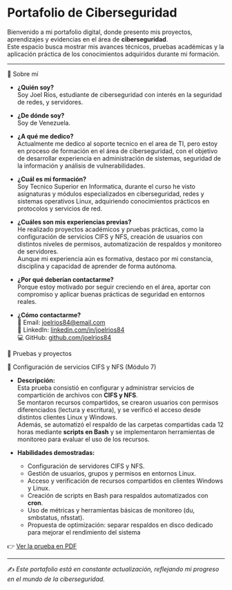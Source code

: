 # Portafolio de Ciberseguridad

Bienvenido a mi portafolio digital, donde presento mis proyectos, aprendizajes y evidencias en el área de **ciberseguridad**.  
Este espacio busca mostrar mis avances técnicos, pruebas académicas y la aplicación práctica de los conocimientos adquiridos durante mi formación.

---

👤 Sobre mí
- **¿Quién soy?**  
  Soy Joel Ríos, estudiante de ciberseguridad con interés en la seguridad de redes, y servidores.

- **¿De dónde soy?**  
  Soy de Venezuela.

- **¿A qué me dedico?**  
  Actualmente me dedico al soporte tecnico en el area de TI, pero estoy en proceso de formación en el área de ciberseguridad, con el objetivo de desarrollar experiencia en administración de sistemas, seguridad de la información y análisis de vulnerabilidades.

- **¿Cuál es mi formación?**  
  Soy Tecnico Superior en Informatica, durante el curso he visto asignaturas y módulos especializados en ciberseguridad, redes y sistemas operativos Linux, adquiriendo conocimientos prácticos en protocolos y servicios de red.

- **¿Cuáles son mis experiencias previas?**  
  He realizado proyectos académicos y pruebas prácticas, como la configuración de servicios CIFS y NFS, creación de usuarios con distintos niveles de permisos, automatización de respaldos y monitoreo de servidores.  
  Aunque mi experiencia aún es formativa, destaco por mi constancia, disciplina y capacidad de aprender de forma autónoma.

- **¿Por qué deberían contactarme?**  
  Porque estoy motivado por seguir creciendo en el área, aportar con compromiso y aplicar buenas prácticas de seguridad en entornos reales.

- **¿Cómo contactarme?**  
  📧 Email: joelrios84@email.com  
  🔗 LinkedIn: [linkedin.com/in/joelrios84](https://linkedin.com/in/joelrios84)  
  💻 GitHub: [github.com/joelrios84](https://github.com/joelrios84)

📂 Pruebas y proyectos

🔐 Configuración de servicios CIFS y NFS (Módulo 7)
- **Descripción:**  
  Esta prueba consistió en configurar y administrar servicios de compartición de archivos con **CIFS y NFS**.  
  Se montaron recursos compartidos, se crearon usuarios con permisos diferenciados (lectura y escritura), y se verificó el acceso desde distintos clientes Linux y Windows.  
  Además, se automatizó el respaldo de las carpetas compartidas cada 12 horas mediante **scripts en Bash** y se implementaron herramientas de monitoreo para evaluar el uso de los recursos.

- **Habilidades demostradas:**  
  - Configuración de servidores CIFS y NFS.  
  - Gestión de usuarios, grupos y permisos en entornos Linux.  
  - Acceso y verificación de recursos compartidos en clientes Windows y Linux.  
  - Creación de scripts en Bash para respaldos automatizados con **cron**.  
  - Uso de métricas y herramientas básicas de monitoreo (du, smbstatus, nfsstat).  
  - Propuesta de optimización: separar respaldos en disco dedicado para mejorar el rendimiento del sistema

👉 [Ver la prueba en PDF](https://github.com/joelrios84/portafolio-ciberseguridad/blob/main/prueba.pdf)

---

✍️ *Este portafolio está en constante actualización, reflejando mi progreso en el mundo de la ciberseguridad.*

